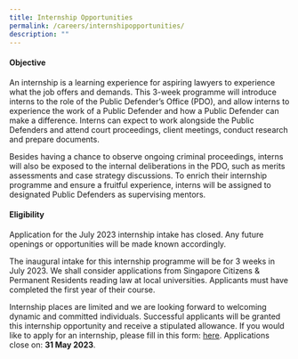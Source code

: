 ```yaml
---
title: Internship Opportunities
permalink: /careers/internshipopportunities/
description: ""
---
```

#### Objective


An internship is a learning experience for aspiring lawyers to experience what the job offers and demands. This 3-week programme will introduce interns to the role of the Public Defender’s Office (PDO), and allow interns to experience the work of a Public Defender and how a Public Defender can make a difference. Interns can expect to work alongside the Public Defenders and attend court proceedings, client meetings, conduct research and prepare documents. 

Besides having a chance to observe ongoing criminal proceedings, interns will also be exposed to the internal deliberations in the PDO, such as merits assessments and case strategy discussions. To enrich their internship programme and ensure a fruitful experience, interns will be assigned to designated Public Defenders as supervising mentors. 


#### Eligibility


Application for the July 2023 internship intake has closed. Any future openings or opportunities will be made known accordingly.

The inaugural intake for this internship programme will be for 3 weeks in July 2023. We shall consider applications from Singapore Citizens & Permanent Residents reading law at local universities. Applicants must have completed the first year of their course. 

Internship places are limited and we are looking forward to welcoming dynamic and committed individuals. Successful applicants will be granted this internship opportunity and receive a stipulated allowance. If you would like to apply for an internship, please fill in this form: [here](https://go.gov.sg/pdointernship). Applications close on: **31 May 2023**.
